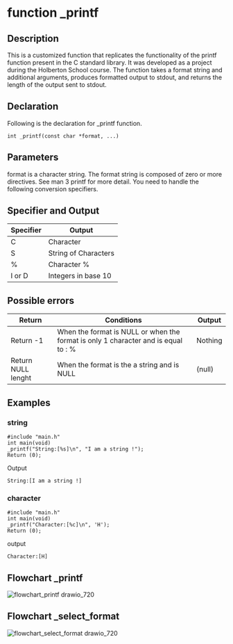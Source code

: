 # function _printf
## Description
This is a customized function that replicates the functionality of the printf function present in the C standard library. It was developed as a project during the Holberton School course. The function takes a format string and additional arguments, produces formatted output to stdout, and returns the length of the output sent to stdout.
## Declaration
Following is the declaration for _printf function.

`int _printf(const char *format, ...)`

## Parameters
format is a character string. The format string is composed of zero or more directives. See man 3 printf for more detail. You need to handle the following conversion specifiers.

## Specifier and Output

|Specifier|Output|
|---------|------|
|C|Character|
|S|String of Characters|
|%|Character %|
|I or D|Integers in base 10|

## Possible errors

|Return|Conditions|Output|
|------|----------|------|
|Return -1|When the format is NULL or when the format is only 1 character and is equal to : %|Nothing|
|Return NULL lenght|When the format is the a string and is NULL|(null)|

## Examples
### string
```
#include "main.h"
int main(void)
_printf("String:[%s]\n", "I am a string !");
Return (0);
```

Output

```
String:[I am a string !]
```
### character
``` 
#include "main.h"
int main(void)
_printf("Character:[%c]\n", 'H');
Return (0);
```

output

```
Character:[H]
```
## Flowchart _printf
![flowchart_printf drawio_720](https://github.com/ghinzuka/holbertonschool-printf/assets/102736316/34066c32-36cd-4347-9c99-e6adade0d90b)
## Flowchart _select_format
![flowchart_select_format drawio_720](https://github.com/ghinzuka/holbertonschool-printf/assets/102736316/67cee97b-c494-492d-b686-fc018a7b3e10)


